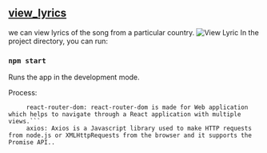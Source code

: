 ## [view_lyrics](http://view-lyrics.netlify.app)
we can view lyrics of the song from a particular country.
![View Lyric](https://user-images.githubusercontent.com/50996696/98333928-ca9c8200-2027-11eb-8a5b-a1f9aa955d93.png)
In the project directory, you can run:

### `npm start`
Runs the app in the development mode.

Process:
```I have used
     react-router-dom: react-router-dom is made for Web application which helps to navigate through a React application with multiple views.```
     axios: Axios is a Javascript library used to make HTTP requests from node.js or XMLHttpRequests from the browser and it supports the Promise API..

